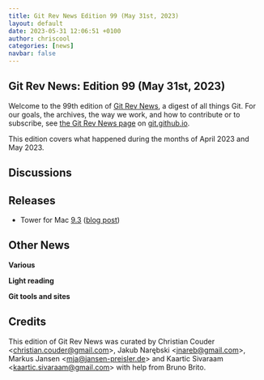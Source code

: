 ```yaml
---
title: Git Rev News Edition 99 (May 31st, 2023)
layout: default
date: 2023-05-31 12:06:51 +0100
author: chriscool
categories: [news]
navbar: false
---
```


## Git Rev News: Edition 99 (May 31st, 2023)

Welcome to the 99th edition of [Git Rev News](https://git.github.io/rev_news/rev_news/),
a digest of all things Git. For our goals, the archives, the way we work, and how to contribute or to
subscribe, see [the Git Rev News page](https://git.github.io/rev_news/rev_news/) on [git.github.io](http://git.github.io).

This edition covers what happened during the months of April 2023 and May 2023.

## Discussions

<!---
### General
-->

<!---
### Reviews
-->

<!---
### Support
-->

<!---
## Developer Spotlight:
-->

## Releases

+ Tower for Mac [9.3](https://www.git-tower.com/release-notes/mac?show_tab=release-notes) ([blog post](https://www.git-tower.com/blog/tower-mac-93/))

## Other News

__Various__


__Light reading__

<!---
__Easy watching__
-->

__Git tools and sites__


## Credits

This edition of Git Rev News was curated by
Christian Couder &lt;<christian.couder@gmail.com>&gt;,
Jakub Narębski &lt;<jnareb@gmail.com>&gt;,
Markus Jansen &lt;<mja@jansen-preisler.de>&gt; and
Kaartic Sivaraam &lt;<kaartic.sivaraam@gmail.com>&gt;
with help from Bruno Brito.
